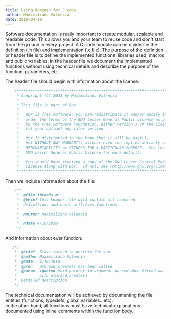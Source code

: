 ```yaml
---
title: Using doxygen for C code
author: Maximiliano Valencia
date: 2018-04-10
---
```


Software documentation is really important to create modular, scalable and readable code. This allows you and your team to reuse code and don't start from the ground in every project.
A C code module can be divided in the definition (.h file) and implementation (.c file). The purpose of the definition or header file is to define the implemented functions,
libraries used, macros and public variables. In the header file we document the implemented functions without using technical details and describe the purpose of the function, parameters, etc.

The header file should begin with information about the license:
```c
	/****************************************************************************
	 * Copyright (C) 2018 by Maximiliano Valencia                               *
	 *                                                                          *
	 * This file is part of Box.                                                *
	 *                                                                          *
	 *   Box is free software: you can redistribute it and/or modify it         *
	 *   under the terms of the GNU Lesser General Public License as published  *
	 *   by the Free Software Foundation, either version 3 of the License, or   *
	 *   (at your option) any later version.                                    *
	 *                                                                          *
	 *   Box is distributed in the hope that it will be useful,                 *
	 *   but WITHOUT ANY WARRANTY; without even the implied warranty of         *
	 *   MERCHANTABILITY or FITNESS FOR A PARTICULAR PURPOSE.  See the          *
	 *   GNU Lesser General Public License for more details.                    *
	 *                                                                          *
	 *   You should have received a copy of the GNU Lesser General Public       *
	 *   License along with Box.  If not, see <http://www.gnu.org/licenses/>.   *
	 ****************************************************************************/
```
Then we include information about the file:
```c
	/** 
	 *	@file threads.h 
	 *	@brief this header file will contain all required 
	 *	definitions and basic utilities functions.
	 *
	 *	@author Maximiliano Valencia
	 *
	 *	@date 4/10/2018
	 */
```
 And information about ever function:
 ```c
	/*!
	 *  @brief  Slave thread to perform the sum.
	 *	@author	Maximiliano Valencia
	 *	@date	4/10/2018
	 *  @pre    pthread_create() has been called
	 *  @param  ignored	Void pointer to argument passed when thread was created
	 *			with pthread_create()
	 *	Detailed description
	 */
```
The technical documentation will be achieved by documenting the file entities (functions, typedefs, global variables...etc).    
In the other hand, all functions must have technical explanations documented using inline comments within the function body.     